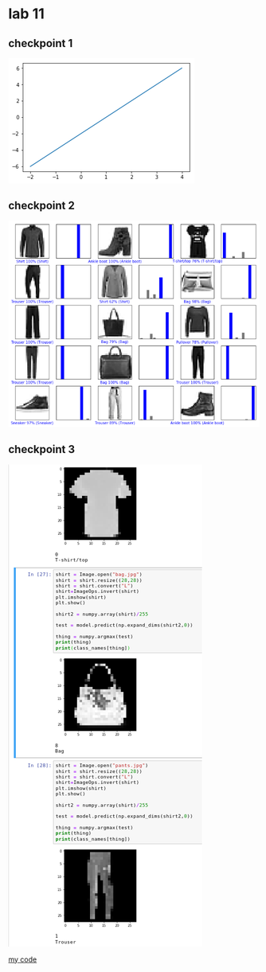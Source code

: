 # lab 11

## checkpoint 1

![checkpoint 1 graph](1.png)

## checkpoint 2

![checkpoint 2 graph](2.png)

## checkpoint 3

![checkpoint 3 graph](3.png)

[my code](code.py)
